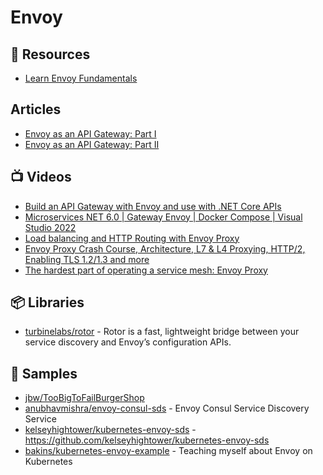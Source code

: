 # Envoy

## 📘 Resources
- [Learn Envoy Fundamentals](https://academy.tetrate.io/courses/envoy-fundamentals)

## Articles
- [Envoy as an API Gateway: Part I](https://ekhabarov.com/post/envoy-as-an-api-gateway-grpc-microservice/?utm_source=related)
- [Envoy as an API Gateway: Part II](https://ekhabarov.com/post/envoy-as-an-api-gateway-envoy-proxy-container/)

## 📺 Videos
- [Build an API Gateway with Envoy and use with .NET Core APIs](https://www.youtube.com/watch?v=UsoH5cqE1OA)
- [Microservices NET 6.0 | Gateway Envoy | Docker Compose | Visual Studio 2022](https://www.youtube.com/watch?v=-6FPkXrkPnU)
- [Load balancing and HTTP Routing with Envoy Proxy](https://www.youtube.com/watch?v=D0cuv1AEftE)
- [Envoy Proxy Crash Course, Architecture, L7 & L4 Proxying, HTTP/2, Enabling TLS 1.2/1.3 and more](https://www.youtube.com/watch?v=40gKzHQWgP0)
- [The hardest part of operating a service mesh: Envoy Proxy](https://www.youtube.com/watch?v=oQ600fSfbXk)
## 📦 Libraries
- [turbinelabs/rotor](https://github.com/turbinelabs/rotor) - Rotor is a fast, lightweight bridge between your service discovery and Envoy’s configuration APIs. 

## 🚀 Samples
- [jbw/TooBigToFailBurgerShop](https://github.com/jbw/TooBigToFailBurgerShop/tree/develop/src/services/ApiGateway/Envoy)
- [anubhavmishra/envoy-consul-sds](https://github.com/anubhavmishra/envoy-consul-sds) - Envoy Consul Service Discovery Service
- [kelseyhightower/kubernetes-envoy-sds](https://github.com/kelseyhightower/kubernetes-envoy-sds) - https://github.com/kelseyhightower/kubernetes-envoy-sds
- [bakins/kubernetes-envoy-example](https://github.com/bakins/kubernetes-envoy-example) - Teaching myself about Envoy on Kubernetes